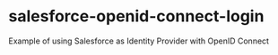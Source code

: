 # salesforce-openid-connect-login
Example of using Salesforce as Identity Provider with OpenID Connect
